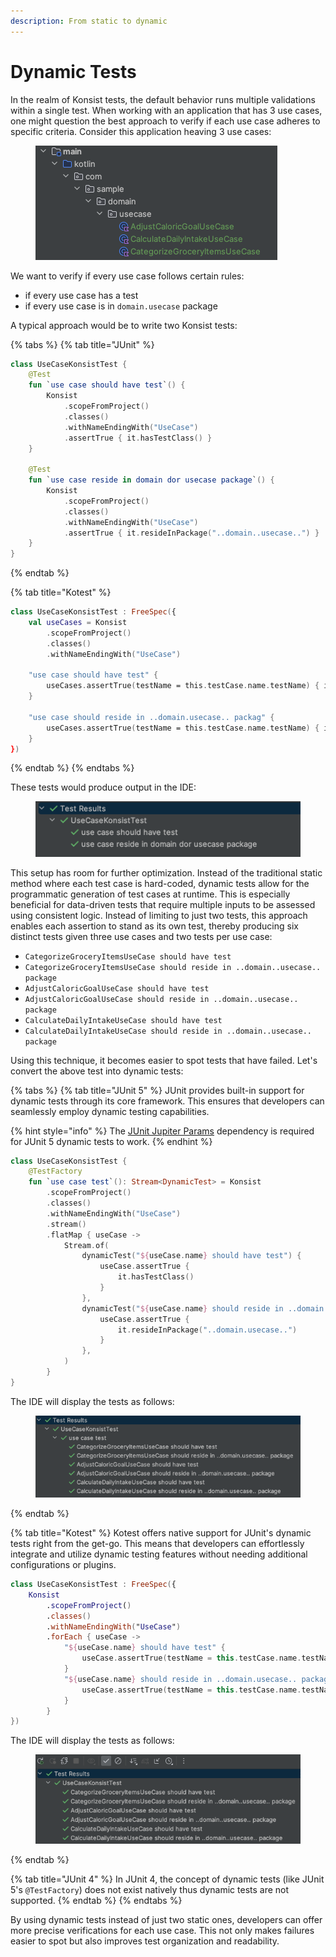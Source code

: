```yaml
---
description: From static to dynamic
---
```


# Dynamic Tests

In the realm of Konsist tests, the default behavior runs multiple validations within a single test. When working with an application that has 3 use cases, one might question the best approach to verify if each use case adheres to specific criteria. Consider this application heaving 3 use cases:

<figure><img src="../.gitbook/assets/image (16).png" alt=""><figcaption></figcaption></figure>

We want to verify if every use case follows certain rules:

* if every use case has a test
* if every use case is in `domain.usecase` package

A typical approach would be to write two Konsist tests:

{% tabs %}
{% tab title="JUnit" %}
```kotlin
class UseCaseKonsistTest {
    @Test
    fun `use case should have test`() {
        Konsist
            .scopeFromProject()
            .classes()
            .withNameEndingWith("UseCase")
            .assertTrue { it.hasTestClass() }
    }

    @Test
    fun `use case reside in domain dor usecase package`() {
        Konsist
            .scopeFromProject()
            .classes()
            .withNameEndingWith("UseCase")
            .assertTrue { it.resideInPackage("..domain..usecase..") }
    }
}
```
{% endtab %}

{% tab title="Kotest" %}
```kotlin
class UseCaseKonsistTest : FreeSpec({
    val useCases = Konsist
        .scopeFromProject()
        .classes()
        .withNameEndingWith("UseCase")

    "use case should have test" {
        useCases.assertTrue(testName = this.testCase.name.testName) { it.hasTestClass() }
    }

    "use case should reside in ..domain.usecase.. packag" {
        useCases.assertTrue(testName = this.testCase.name.testName) { it.resideInPackage("..domain.usecase..") }
    }
})
```
{% endtab %}
{% endtabs %}

These tests would produce output in the IDE:

<figure><img src="../.gitbook/assets/image (18).png" alt=""><figcaption></figcaption></figure>

This setup has room for further optimization. Instead of the traditional static method where each test case is hard-coded, dynamic tests allow for the programmatic generation of test cases at runtime. This is especially beneficial for data-driven tests that require multiple inputs to be assessed using consistent logic. Instead of limiting to just two tests, this approach enables each assertion to stand as its own test, thereby producing six distinct tests given three use cases and two tests per use case:

* `CategorizeGroceryItemsUseCase should have test`
* `CategorizeGroceryItemsUseCase should reside in ..domain..usecase.. package`
* `AdjustCaloricGoalUseCase should have test`
* `AdjustCaloricGoalUseCase should reside in ..domain..usecase.. package`
* `CalculateDailyIntakeUseCase should have test`
* `CalculateDailyIntakeUseCase should reside in ..domain..usecase.. package`

Using this technique, it becomes easier to spot tests that have failed. Let's convert the above test into dynamic tests:

{% tabs %}
{% tab title="JUnit 5" %}
JUnit provides built-in support for dynamic tests through its core framework. This ensures that developers can seamlessly employ dynamic testing capabilities.&#x20;

{% hint style="info" %}
The [JUnit Jupiter Params](https://mvnrepository.com/artifact/org.junit.jupiter/junit-jupiter-params) dependency is required for JUnit 5 dynamic tests to work.
{% endhint %}

```kotlin
class UseCaseKonsistTest {
    @TestFactory
    fun `use case test`(): Stream<DynamicTest> = Konsist
        .scopeFromProject()
        .classes()
        .withNameEndingWith("UseCase")
        .stream()
        .flatMap { useCase ->
            Stream.of(
                dynamicTest("${useCase.name} should have test") {
                    useCase.assertTrue {
                        it.hasTestClass()
                    }
                },
                dynamicTest("${useCase.name} should reside in ..domain.usecase.. package") {
                    useCase.assertTrue {
                        it.resideInPackage("..domain.usecase..")
                    }
                },
            )
        }
}
```

The IDE will display the tests as follows:

<figure><img src="../.gitbook/assets/image (19).png" alt=""><figcaption></figcaption></figure>
{% endtab %}

{% tab title="Kotest" %}
Kotest offers native support for JUnit's dynamic tests right from the get-go. This means that developers can effortlessly integrate and utilize dynamic testing features without needing additional configurations or plugins.

```kotlin
class UseCaseKonsistTest : FreeSpec({
    Konsist
        .scopeFromProject()
        .classes()
        .withNameEndingWith("UseCase")
        .forEach { useCase ->
            "${useCase.name} should have test" {
                useCase.assertTrue(testName = this.testCase.name.testName) { it.hasTestClass() }
            }
            "${useCase.name} should reside in ..domain.usecase.. package" {
                useCase.assertTrue(testName = this.testCase.name.testName) { it.resideInPackage("..domain..usecase..") }
            }
        }
})
```

The IDE will display the tests as follows:

<figure><img src="../.gitbook/assets/image (15).png" alt=""><figcaption></figcaption></figure>
{% endtab %}

{% tab title="JUnit 4" %}
In JUnit 4, the concept of dynamic tests (like JUnit 5's `@TestFactory`) does not exist natively thus dynamic tests are not supported.
{% endtab %}
{% endtabs %}

By using dynamic tests instead of just two static ones, developers can offer more precise verifications for each use case. This not only makes failures easier to spot but also improves test organization and readability.



